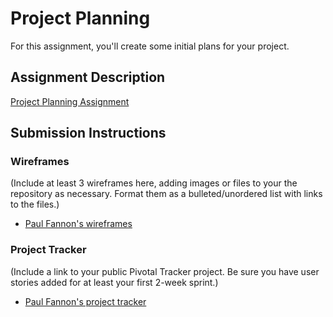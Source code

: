 # Project Planning
For this assignment, you'll create some initial plans for your project.

## Assignment Description
[Project Planning Assignment](https://education.launchcode.org/liftoff/assignments/planning/)

## Submission Instructions

### Wireframes

(Include at least 3 wireframes here, adding images or files to your the repository as necessary. Format them as a bulleted/unordered list with links to the files.)

* [Paul Fannon's wireframes](https://app.moqups.com/lurchworld@gmail.com/93bZAuibtd/view)

### Project Tracker

(Include a link to your public Pivotal Tracker project. Be sure you have user stories added for at least your first 2-week sprint.)

* [Paul Fannon's project tracker](https://trello.com/b/fRCs1igg/radcheck)